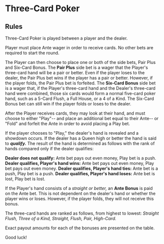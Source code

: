 # Three-Card Poker

## Rules

Three-Card Poker is played between a player and the dealer.

Player must place Ante wager in order to receive cards. No other bets are required to start the round.

The Player can then choose to place one or both of the side bets, Pair Plus and Six-Card Bonus. The **Pair Plus** side bet is a wager that the Player's three-card hand will be a pair or better. Even if the player loses to the dealer, the Pair Plus bet wins if the player has a pair or better. However, if the player folds, the Pair Plus bet is forfeited. The **Six-Card Bonus** side bet is a wager that, if the Player's three-card hand and the Dealer's three-card hand were combined, those six cards would form a normal five-card poker hand, such as a 5-Card Flush, a Full House, or a 4 of a Kind. The Six-Card Bonus bet can still win if the player folds or loses to the dealer.

After the Player receives cards, they may look at their hand, and must choose to either "Play"-- and place an additional bet equal to their Ante-- or "Fold" and forfeit the Ante in order to avoid placing a Play bet.

If the player chooses to "Play," the dealer's hand is revealed and a showdown occurs. If the dealer has a Queen high or better the hand is said to ***qualify.*** The result of the hand is determined as follows with the rank of hands compared only if the dealer qualifies:

**Dealer does not qualify:** Ante bet pays out even money, Play bet is a push.
<br>**Dealer qualifies, Player's hand wins:** Ante bet pays out even money, Play bet pays out even money.
**Dealer qualifies, Player's hand ties:** Ante bet is a push, Play bet is a push.
**Dealer qualifies, Player's hand loses:** Ante bet is lost, Play bet is lost.

If the Player's hand consists of a *straight or better,* an **Ante Bonus** is paid on the Ante bet. This is not dependent on the dealer's hand or whether the player wins or loses. However, if the player folds, they will not receive this bonus.

The three-card hands are ranked as follows, from highest to lowest: *Straight Flush, Three of a Kind, Straight, Flush, Pair, High-Card.*

Exact payout amounts for each of the bonuses are presented on the table.

Good luck!

